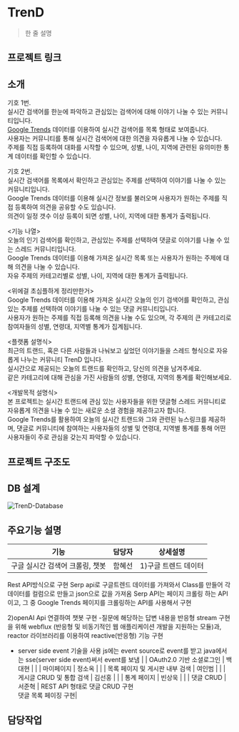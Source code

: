 # TrenD
> 한 줄 설명
## 프로젝트 링크
## 소개
기호 1번.  
실시간 검색어를 한눈에 파악하고 관심있는 검색어에 대해 이야기 나눌 수 있는 커뮤니티입니다.  
[Google Trends](https://trends.google.com/trends/trendingsearches/daily?geo=KR&hl=ko) 데이터를 이용하여 실시간 검색어를 목록 형태로 보여줍니다.  
사용자는 커뮤니티를 통해 실시간 검색어에 대한 의견을 자유롭게 나눌 수 있습니다.  
주제를 직접 등록하여 대화를 시작할 수 있으며, 성별, 나이, 지역에 관련된 유의미한 통계 데이터를 확인할 수 있습니다.

기호 2번.  
실시간 검색어를 목록에서 확인하고 관심있는 주제를 선택하여 이야기를 나눌 수 있는 커뮤니티입니다.  
Google Trends 데이터를 이용해 실시간 정보를 불러오며 사용자가 원하는 주제를 직접 등록하여 의견을 공유할 수도 있습니다.  
의견이 일정 갯수 이상 등록이 되면 성별, 나이, 지역에 대한 통계가 출력됩니다.  

<기능 나열>  
오늘의 인기 검색어를 확인하고, 관심있는 주제를 선택하여 댓글로 이야기를 나눌 수 있는 스레드 커뮤니티입니다.  
Google Trends 데이터를 이용해 가져온 실시간 목록 또는 사용자가 원하는 주제에 대해 의견을 나눌 수 있습니다.  
자유 주제의 카테고리별로 성별, 나이, 지역에 대한 통계가 출력됩니다.  

<위에걸 초심플하게 정리만한거>  
Google Trends 데이터를 이용해 가져온 실시간 오늘의 인기 검색어를 확인하고, 관심있는 주제를 선택하여 이야기를 나눌 수 있는 댓글 커뮤니티입니다.  
사용자가 원하는 주제를 직접 등록해 의견을 나눌 수도 있으며, 각 주제의 큰 카테고리로 참여자들의 성별, 연령대, 지역별 통계가 집계됩니다.  

<플랫폼 설명식>  
최근의 트랜드, 혹은 다른 사람들과 나눠보고 싶었던 이야기들을 스레드 형식으로 자유롭게 나누는 커뮤니티 TrenD 입니다.  
실시간으로 제공되는 오늘의 트랜드를 확인하고, 당신의 의견을 남겨주세요.  
같은 카테고리에 대해 관심을 가진 사람들의 성별, 연령대, 지역의 통계를 확인해보세요.  

<개발목적 설명식>  
본 프로젝트는 실시간 트랜드에 관심 있는 사용자들을 위한 댓글형 스레드 커뮤니티로 자유롭게 의견을 나눌 수 있는 새로운 소셜 경험을 제공하고자 합니다.  
Google Trends를 활용하여 오늘의 실시간 트랜드와 그와 관련된 뉴스링크를 제공하며, 댓글로 커뮤니티에 참여하는 사용자들의 성별 및 연령대, 지역별 통계를 통해 어떤 사용자들이 주로 관심을 갖는지 파악할 수 있습니다.  

## 프로젝트 구조도
## DB 설계
![TrenD-Database](https://github.com/JunHyeokSeo/trenD/assets/55777781/d6d4da99-90f7-4e04-88e0-f8dcd3d51233)

## 주요기능 설명
| 기능 | 담당자 | 상세설명 |
| --- | --- | --- |
| 구글 실시간 검색어 크롤링, 챗봇  | 함혜선 | 1)구글 트렌드 데이터
Rest API방식으로 구현
Serp api로 구글트렌드 데이터를 가져와서 Class를 만들어 각 데이터를 컬럼으로 만들고 json으로 값을 가져옴
Serp API는 페이지 크롤링 하는 API이고, 그 중 Google Trends 페이지를 크롤링하는 API를 사용해서 구현

2)openAI Api 연결하여 챗봇 구현
-질문에 해당하는 답변 내용을 반응형 stream 구현을 위해 webflux (반응형 및 비동기적인 웹 애플리케이션 개발을 지원하는 모듈)과, 
reactor 라이브러리를 이용하여 reactive(반응형) 기능 구현
- server side event 기술을 사용
js에는 event source로 event를 받고 
java에서는 sse(server side event)써서 event를 보냄 |
| OAuth2.0 기반 소셜로그인 | 백대현 |  |
| 마이페이지 | 정소옥 |  |
| 목록 페이지 및 게시판 내부 검색 | 여인범 |  |
| 게시글 CRUD 및 통합 검색 | 김선홍 |  |
| 통계 페이지 | 빈상욱 |  |
| 댓글 CRUD | 서준혁 | REST API 형태로 댓글 CRUD 구현</br>댓글 목록 페이징 구현|

## 담당작업
